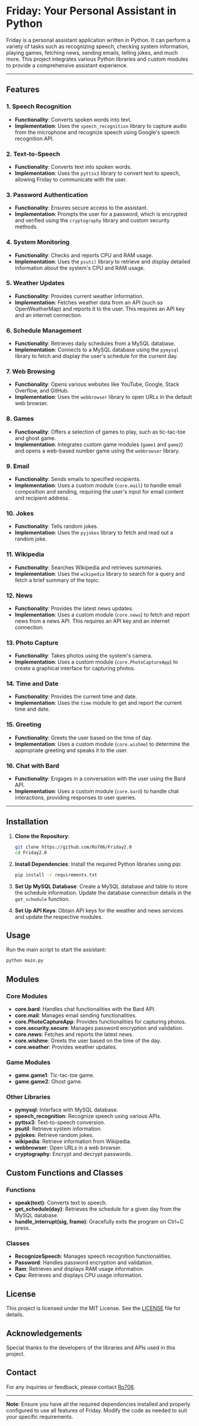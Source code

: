 # Friday: Your Personal Assistant in Python

Friday is a personal assistant application written in Python. It can perform a variety of tasks such as recognizing speech, checking system information, playing games, fetching news, sending emails, telling jokes, and much more. This project integrates various Python libraries and custom modules to provide a comprehensive assistant experience.

---
## Features
### 1. **Speech Recognition**
- **Functionality**: Converts spoken words into text.
- **Implementation**: Uses the `speech_recognition` library to capture audio from the microphone and recognize speech using Google's speech recognition API.

### 2. **Text-to-Speech**
- **Functionality**: Converts text into spoken words.
- **Implementation**: Uses the `pyttsx3` library to convert text to speech, allowing Friday to communicate with the user.

### 3. **Password Authentication**
- **Functionality**: Ensures secure access to the assistant.
- **Implementation**: Prompts the user for a password, which is encrypted and verified using the `cryptography` library and custom security methods.

### 4. **System Monitoring**
- **Functionality**: Checks and reports CPU and RAM usage.
- **Implementation**: Uses the `psutil` library to retrieve and display detailed information about the system's CPU and RAM usage.

### 5. **Weather Updates**
- **Functionality**: Provides current weather information.
- **Implementation**: Fetches weather data from an API (such as OpenWeatherMap) and reports it to the user. This requires an API key and an internet connection.

### 6. **Schedule Management**
- **Functionality**: Retrieves daily schedules from a MySQL database.
- **Implementation**: Connects to a MySQL database using the `pymysql` library to fetch and display the user's schedule for the current day.

### 7. **Web Browsing**
- **Functionality**: Opens various websites like YouTube, Google, Stack Overflow, and GitHub.
- **Implementation**: Uses the `webbrowser` library to open URLs in the default web browser.

### 8. **Games**
- **Functionality**: Offers a selection of games to play, such as tic-tac-toe and ghost game.
- **Implementation**: Integrates custom game modules (`game1` and `game2`) and opens a web-based number game using the `webbrowser` library.

### 9. **Email**
- **Functionality**: Sends emails to specified recipients.
- **Implementation**: Uses a custom module (`core.mail`) to handle email composition and sending, requiring the user's input for email content and recipient address.

### 10. **Jokes**
- **Functionality**: Tells random jokes.
- **Implementation**: Uses the `pyjokes` library to fetch and read out a random joke.

### 11. **Wikipedia**
- **Functionality**: Searches Wikipedia and retrieves summaries.
- **Implementation**: Uses the `wikipedia` library to search for a query and fetch a brief summary of the topic.

### 12. **News**
- **Functionality**: Provides the latest news updates.
- **Implementation**: Uses a custom module (`core.news`) to fetch and report news from a news API. This requires an API key and an internet connection.

### 13. **Photo Capture**
- **Functionality**: Takes photos using the system's camera.
- **Implementation**: Uses a custom module (`core.PhotoCaptureApp`) to create a graphical interface for capturing photos.

### 14. **Time and Date**
- **Functionality**: Provides the current time and date.
- **Implementation**: Uses the `time` module to get and report the current time and date.

### 15. **Greeting**
- **Functionality**: Greets the user based on the time of day.
- **Implementation**: Uses a custom module (`core.wishme`) to determine the appropriate greeting and speaks it to the user.

### 16. **Chat with Bard**
- **Functionality**: Engages in a conversation with the user using the Bard API.
- **Implementation**: Uses a custom module (`core.bard`) to handle chat interactions, providing responses to user queries.

---

## Installation

1. **Clone the Repository**:
   ```bash
   git clone https://github.com/Ro706/Friday2.0
   cd Friday2.0
   ```

2. **Install Dependencies**:
   Install the required Python libraries using pip:
   ```bash
   pip install -r requirements.txt
   ```

3. **Set Up MySQL Database**:
   Create a MySQL database and table to store the schedule information. Update the database connection details in the `get_schedule` function.

4. **Set Up API Keys**:
   Obtain API keys for the weather and news services and update the respective modules.

## Usage

Run the main script to start the assistant:
```bash
python main.py
```

## Modules

### Core Modules

- **core.bard**: Handles chat functionalities with the Bard API.
- **core.mail**: Manages email sending functionalities.
- **core.PhotoCaptureApp**: Provides functionalities for capturing photos.
- **core.security.secure**: Manages password encryption and validation.
- **core.news**: Fetches and reports the latest news.
- **core.wishme**: Greets the user based on the time of the day.
- **core.weather**: Provides weather updates.

### Game Modules

- **game.game1**: Tic-tac-toe game.
- **game.game2**: Ghost game.

### Other Libraries

- **pymysql**: Interface with MySQL database.
- **speech_recognition**: Recognize speech using various APIs.
- **pyttsx3**: Text-to-speech conversion.
- **psutil**: Retrieve system information.
- **pyjokes**: Retrieve random jokes.
- **wikipedia**: Retrieve information from Wikipedia.
- **webbrowser**: Open URLs in a web browser.
- **cryptography**: Encrypt and decrypt passwords.

## Custom Functions and Classes

### Functions

- **speak(text)**: Converts text to speech.
- **get_schedule(day)**: Retrieves the schedule for a given day from the MySQL database.
- **handle_interrupt(sig, frame)**: Gracefully exits the program on Ctrl+C press.

### Classes

- **RecognizeSpeech**: Manages speech recognition functionalities.
- **Password**: Handles password encryption and validation.
- **Ram**: Retrieves and displays RAM usage information.
- **Cpu**: Retrieves and displays CPU usage information.

## License

This project is licensed under the MIT License. See the [LICENSE](LICENSE) file for details.

## Acknowledgements

Special thanks to the developers of the libraries and APIs used in this project.

## Contact

For any inquiries or feedback, please contact [Ro706](https://github.com/Ro706).

---

**Note**: Ensure you have all the required dependencies installed and properly configured to use all features of Friday. Modify the code as needed to suit your specific requirements.
